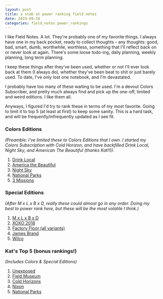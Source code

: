 ```yaml
---
layout: post
title: a stab at power ranking field notes
date: 2019-09-18
categories: field_notes power_rankings
---
```


I like Field Notes. A lot. They're probably one of my favorite things. I always have one in my back pocket, ready to collect thoughts - any thoughts: good, bad, smart, dumb, worthwhile, worthless, something that I'll reflect back on or never look at again. There's some loose todo-ing, daily planning, weekly planning, long term planning.

I keep these things after they've been used, whether or not I'll ever look back at them (I always do), whether they've been beat to shit or just barely used. To date, I've only lost one notebook, and I'm devastated.

I probably have too many of these waiting to be used. I'm a devout Colors Subscriber, and pretty much always find and pick up the one-off, limited and weird editions. I like them all.

Anyways, I figured I'd try to rank these in terms of my most favorite. Going to limit it to top 5 (at least at first) to keep some sanity. This is a hard task, and will be frequently/infrequently updated as I see fit.

### Colors Editions

*(Preamble: I've limited these to Colors Editions that I own. I started my Colors Subscription with Cold Horizon, and have backfilled Drink Local, Night Sky, and American The Beautiful (thanks Kat!!)).*

1. [Drink Local][drink_local]
2. [America the Beautiful][america_the_beautiful]
3. [Night Sky][night_sky]
4. [National Parks][national_parks]
5. [3 Missions][three_missions]

### Special Editions

*(After M x L x B x D, really these could almost go in any order. Doing my best to power rank here, but these will be the most volatile I think.)*

1. [M x L x B x D][mxlxbxd]
2. [XOXO 2018][xoxo]
3. [Factory Floor (all variants)][factory_floor]
4. [James Brand][james_brand]
5. [Wilco][wilco]

### Kat's Top 5 (bonus rankings!)

*(Includes Colors & Special Editions)*

1. [Unexposed][unexposed]
2. [Field Museum][field_museum]
3. [Cold Horizons][cold_horizon]
4. [Nixon][nixon]
5. [National Parks][national_parks]

[drink_local]: https://fieldnotesbrand.com/products/drink-local
[america_the_beautiful]: https://fieldnotesbrand.com/products/america-the-beautiful
[night_sky]: https://fieldnotesbrand.com/products/night-sky
[national_parks]: https://fieldnotesbrand.com/products/national-parks
[three_missions]: https://fieldnotesbrand.com/products/three-missions

[mxlxbxd]: https://fieldnotesbrand.com/products/m-x-l-x-b-x-d
[xoxo]: https://fieldnotesbrand.com/products/xoxo-2018
[factory_floor]: http://www.draplin.com/2013/12/now_shipping_ddc054_ddc_x_field_notes_factory_floor_memo_book.html
[james_brand]: https://shop.thejamesbrand.com/products/field-notes
[wilco]: https://fieldnotesbrand.com/products/wilco

[unexposed]: https://fieldnotesbrand.com/products/unexposed
[field_museum]: https://store.fieldmuseum.org/product/Field_Notes_Field_Museum_Earth_Edition
[cold_horizon]: https://fieldnotesbrand.com/products/cold-horizon
[nixon]: https://www.nixon.com/us/en/field-notes-3pk/C2483.html
